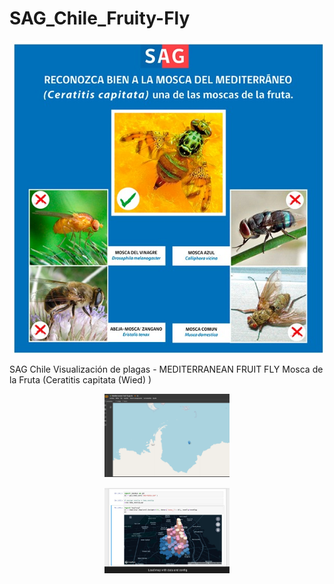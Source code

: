 # SAG_Chile_Fruity-Fly

<p align="center">
  
<img src="23.jpg" width="500"/>

</p>

SAG Chile Visualización de plagas - MEDITERRANEAN FRUIT FLY Mosca de la Fruta (Ceratitis capitata  (Wied) )


<p align="center">
  
<img src="33.png" width="200"/>

</p>


<p align="center">
  
<img src="24.jpg" width="200"/>

</p>



